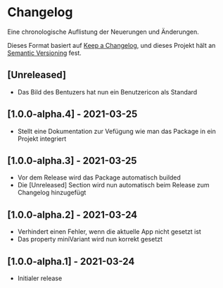 # Changelog
Eine chronologische Auflistung der Neuerungen und Änderungen.

Dieses Format basiert auf [Keep a Changelog](https://keepachangelog.com/en/1.0.0/),
und dieses Projekt hält an [Semantic Versioning](https://semver.org/spec/v2.0.0.html) fest.

## [Unreleased]

- Das Bild des Bentuzers hat nun ein Benutzericon als Standard

## [1.0.0-alpha.4] - 2021-03-25

- Stellt eine Dokumentation zur Vefügung wie man das Package in ein Projekt integriert

## [1.0.0-alpha.3] - 2021-03-25

- Vor dem Release wird das Package automatisch builded
- Die [Unreleased] Section wird nun automatisch beim Release zum Changelog hinzugefügt

## [1.0.0-alpha.2] - 2021-03-24

- Verhindert einen Fehler, wenn die aktuelle App nicht gesetzt ist
- Das property miniVariant wird nun korrekt gesetzt

## [1.0.0-alpha.1] - 2021-03-24

- Initialer release
